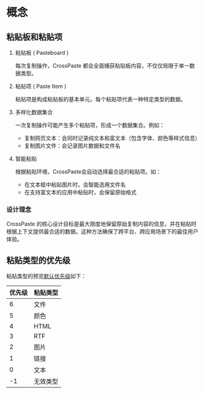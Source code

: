 # 概念

## 粘贴板和粘贴项

1. 粘贴板 ( Pasteboard )

   每次复制操作，CrossPaste 都会全面捕获粘贴板内容，不仅仅局限于单一数据类型。

2. 粘贴项 ( Paste Item )

   粘贴项是构成粘贴板的基本单元。每个粘贴项代表一种特定类型的数据。

3. 多样化数据集合

   一次复制操作可能产生多个粘贴项，形成一个数据集合。例如：

    - 复制网页文本：会同时记录纯文本和富文本（包含字体、颜色等样式信息）
    - 复制图片文件：会记录图片数据和文件名

4. 智能粘贴

   根据粘贴环境，CrossPaste会自动选择最合适的粘贴项。如：

    - 在文本框中粘贴图片时，会智能选用文件名
    - 在支持富文本的应用中粘贴时，会保留原始格式

### 设计理念
CrossPaste 的核心设计目标是最大限度地保留原始复制内容的信息，并在粘贴时根据上下文提供最合适的数据。这种方法确保了跨平台、跨应用场景下的最佳用户体验。

## 粘贴类型的优先级

粘贴类型的预览[默认优先级](https://github.com/CrossPaste/crosspaste-desktop/blob/main/app/src/commonMain/kotlin/com/crosspaste/realm/paste/PasteType.kt)如下：

| 优先级 | 粘贴类型 |
|-----|------|
| 6   | 文件   |
| 5   | 颜色   |
| 4   | HTML |
| 3   | RTF  |
| 2   | 图片   |
| 1   | 链接   |
| 0   | 文本   |
| -1  | 无效类型 |